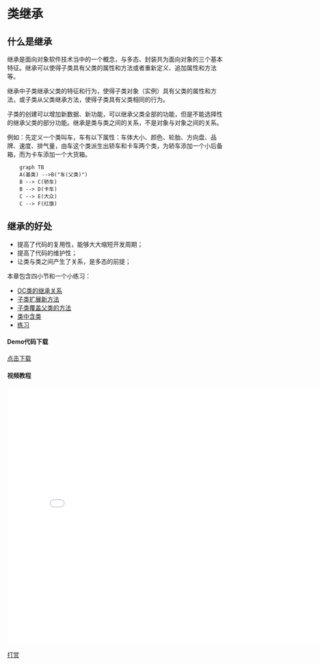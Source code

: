 # 类继承

## 什么是继承
继承是面向对象软件技术当中的一个概念，与多态、封装共为面向对象的三个基本特征。继承可以使得子类具有父类的属性和方法或者重新定义、追加属性和方法等。

继承中子类继承父类的特征和行为，使得子类对象（实例）具有父类的属性和方法，或子类从父类继承方法，使得子类具有父类相同的行为。

子类的创建可以增加新数据、新功能，可以继承父类全部的功能，但是不能选择性的继承父类的部分功能。继承是类与类之间的关系，不是对象与对象之间的关系。

例如：先定义一个类叫车，车有以下属性：车体大小、颜色、轮胎、方向盘、品牌、速度、排气量，由车这个类派生出轿车和卡车两个类，为轿车添加一个小后备箱，而为卡车添加一个大货箱。

``` mermaid
    graph TB
    A(基类) -->B("车(父类)")
    B --> C(轿车)
    B --> D(卡车)
    C --> E(大众)
    C --> F(红旗)
```

## 继承的好处
+ 提高了代码的复用性，能够大大缩短开发周期；
+ 提高了代码的维护性；
+ 让类与类之间产生了关系，是多态的前提；

本章包含四小节和一个小练习：

+ [OC类的继承关系](chapter6/inheritance_relatation.md)
+ [子类扩展新方法](chapter6/subclass_add_methods.md)
+ [子类覆盖父类的方法](chapter6/override_method.md)
+ [类中含类](chapter6/object_member.md)
+ [练习](chapter6/exercise.md)

#### Demo代码下载
 [点击下载](http://objective-c.codebook.cf/chapter6/OC_inherit.zip)

 #### 视频教程
 <iframe src="//player.bilibili.com/player.html?aid=801012811&bvid=BV1Fy4y1v7uz&cid=277014827&page=1" scrolling="no" border="0" frameborder="no" framespacing="0" allowfullscreen="true" width="800" height="600"> </iframe>

[打赏](../include/donate.md ':include')